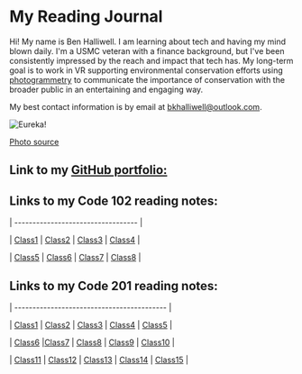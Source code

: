 # My Reading Journal

Hi! My name is Ben Halliwell. I am learning about tech and having my mind blown daily. I'm a USMC veteran with a finance background, but I've been consistently impressed by the reach and impact that tech has. My long-term goal is to work in VR supporting environmental conservation efforts using [photogrammetry](https://blog.unity.com/aec/the-power-of-photogrammetry-simulating-the-real-world-in-vr) to communicate the importance of conservation with the broader public in an entertaining and engaging way.

My best contact information is by email at bkhalliwell@outlook.com.

![Eureka!](https://user-images.githubusercontent.com/121691988/221251328-d20f795d-77ea-4090-a76b-c607468033e2.jpg)

[Photo source](https://unsplash.com/photos/eWuc6TXc8Ok?utm_source=unsplash&utm_medium=referral&utm_content=creditShareLink)

## Link to my [GitHub portfolio:](https://github.com/halliwellb)

## Links to my Code 102 reading notes:

| ---------------------------------- |

| [Class1](https://halliwellb.github.io/reading-notes/code-102/code-102notes/class1) | [Class2](https://halliwellb.github.io/reading-notes/code-102/code-102notes/class2)
| [Class3](https://halliwellb.github.io/reading-notes/code-102/code-102notes/class3) | [Class4](https://halliwellb.github.io/reading-notes/code-102/code-102notes/class4) |

| [Class5](https://halliwellb.github.io/reading-notes/code-102/code-102notes/class5) | [Class6](https://halliwellb.github.io/reading-notes/code-102/code-102notes/class6) | [Class7](https://halliwellb.github.io/reading-notes/code-102/code-102notes/class7) | [Class8](https://halliwellb.github.io/reading-notes/code-102/code-102notes/class8) |

## Links to my Code 201 reading notes:

| ------------------------------------------ |

| [Class1](https://halliwellb.github.io/reading-notes/code-201/code-201notes/class1) | [Class2](https://halliwellb.github.io/reading-notes/code-201/code-201notes/class2) | [Class3](https://halliwellb.github.io/reading-notes/code-201/code-201notes/class3) | [Class4](https://halliwellb.github.io/reading-notes/code-201/code-201notes/class4) | [Class5](https://halliwellb.github.io/reading-notes/code-201/code-201notes/class5) | 

| [Class6](https://halliwellb.github.io/reading-notes/code-201/code-201notes/class6) |[Class7](https://halliwellb.github.io/reading-notes/code-201/code-201notes/class7) | [Class8](https://halliwellb.github.io/reading-notes/code-201/code-201notes/class8) | [Class9](https://halliwellb.github.io/reading-notes/code-201/code-201notes/class9) | [Class10](https://halliwellb.github.io/reading-notes/code-201/code-201notes/class10) | 

| [Class11](https://halliwellb.github.io/reading-notes/code-201/code-201notes/class11) | [Class12](https://halliwellb.github.io/reading-notes/code-201/code-201notes/class12) | [Class13](https://halliwellb.github.io/reading-notes/code-201/code-201notes/class13) | [Class14](https://halliwellb.github.io/reading-notes/code-201/code-201notes/class14) | [Class15](https://halliwellb.github.io/reading-notes/code-201/code-201notes/class15) |
